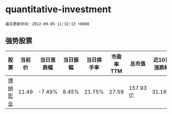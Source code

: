 # quantitative-investment

`最后更新时间：2022-09-05 11:32:13 +0800`

## 强势股票

|股票|当前价|当日涨跌幅|当日振幅|当日换手率|市盈率TTM|总市值|近10日涨跌幅|
|----|----|----|----|----|----|----|----|
|[博纳影业](https://xueqiu.com/S/SZ001330)|11.49|-7.49%|8.45%|21.75%|27.59|157.93亿|31.16%|
